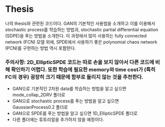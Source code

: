# Thesis
나의 thesis와 관련된 코드이다. GAN의 기본적인 사용법을 소개하고 이를 이용해서 stochastic process를 학습하는 방법과, stochastic partial differential equation (SDPE)을 푸는 방법을 소개한다. 이 과정에서 많이 사용하는 fully connected network (FCN) 모델 외에, SPDE에서 사용하기 좋은 polynomial chaos network (PCN)를 구현하는 방법 역시 포함한다.

### 주의사항: 2D_EllipticSPDE 코드는 따로 손을 보지 않아서 다른 코드에 비해 확인하기 어렵다. 또한 학습에 필요한 memory와 time cost가 (특히 FC의 경우) 굉장히 크기 때문에 함부로 돌리지 않는 것을 추천한다.

- GAN으로 기본적인 2차원 data를 학습하는 방법을 알고 싶으면 mode_collap_2DRV 폴더로
- GAN으로 stochastic process를 푸는 방법을 알고 싶으면 GaussianProcess0.2 폴더로
- GAN으로 SPDE를 푸는 방법을 알고 싶으면 1D_EllipticSPDE 폴더로
- 다른 폴더에는 튜토리얼을 추가하지 않을 예정이다.
